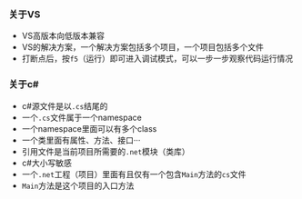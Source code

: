 ﻿### 关于VS
- VS高版本向低版本兼容
- VS的解决方案，一个解决方案包括多个项目，一个项目包括多个文件
- 打断点后，按``f5``（运行）即可进入调试模式，可以一步一步观察代码运行情况

### 关于c#
- c#源文件是以``.cs``结尾的
- 一个``.cs``文件属于一个namespace
- 一个namespace里面可以有多个class
- 一个类里面有属性、方法、接口···
- 引用文件是当前项目所需要的``.net``模块（类库）
- c#大小写敏感
- 一个``.net``工程（项目）里面有且仅有一个包含``Main``方法的``cs``文件
- ``Main``方法是这个项目的入口方法

